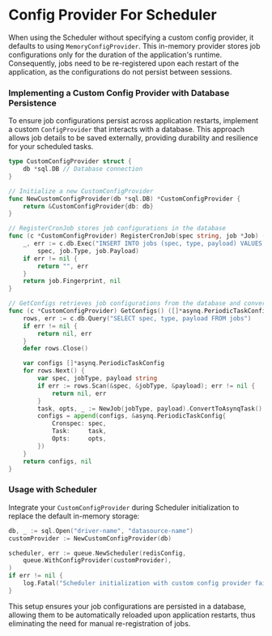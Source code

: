 # Config Provider For Scheduler

When using the Scheduler without specifying a custom config provider, it defaults to using `MemoryConfigProvider`. This in-memory provider stores job configurations only for the duration of the application's runtime. Consequently, jobs need to be re-registered upon each restart of the application, as the configurations do not persist between sessions.

### Implementing a Custom Config Provider with Database Persistence

To ensure job configurations persist across application restarts, implement a custom `ConfigProvider` that interacts with a database. This approach allows job details to be saved externally, providing durability and resilience for your scheduled tasks.

```go
type CustomConfigProvider struct {
    db *sql.DB // Database connection
}

// Initialize a new CustomConfigProvider
func NewCustomConfigProvider(db *sql.DB) *CustomConfigProvider {
    return &CustomConfigProvider{db: db}
}

// RegisterCronJob stores job configurations in the database
func (c *CustomConfigProvider) RegisterCronJob(spec string, job *Job) (string, error) {
    _, err := c.db.Exec("INSERT INTO jobs (spec, type, payload) VALUES (?, ?, ?)", 
        spec, job.Type, job.Payload)
    if err != nil {
        return "", err
    }
    return job.Fingerprint, nil
}

// GetConfigs retrieves job configurations from the database and converts them to asynq.PeriodicTaskConfig
func (c *CustomConfigProvider) GetConfigs() ([]*asynq.PeriodicTaskConfig, error) {
    rows, err := c.db.Query("SELECT spec, type, payload FROM jobs")
    if err != nil {
        return nil, err
    }
    defer rows.Close()

    var configs []*asynq.PeriodicTaskConfig
    for rows.Next() {
        var spec, jobType, payload string
        if err := rows.Scan(&spec, &jobType, &payload); err != nil {
            return nil, err
        }
        task, opts, _ := NewJob(jobType, payload).ConvertToAsynqTask() // Example conversion
        configs = append(configs, &asynq.PeriodicTaskConfig{
            Cronspec: spec,
            Task:     task,
            Opts:     opts,
        })
    }
    return configs, nil
}
```

### Usage with Scheduler

Integrate your `CustomConfigProvider` during Scheduler initialization to replace the default in-memory storage:

```go
db, _ := sql.Open("driver-name", "datasource-name")
customProvider := NewCustomConfigProvider(db)

scheduler, err := queue.NewScheduler(redisConfig,
    queue.WithConfigProvider(customProvider),
)
if err != nil {
    log.Fatal("Scheduler initialization with custom config provider failed:", err)
}
```

This setup ensures your job configurations are persisted in a database, allowing them to be automatically reloaded upon application restarts, thus eliminating the need for manual re-registration of jobs.